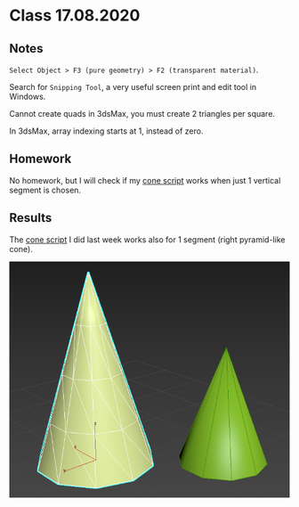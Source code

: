 # Class 17.08.2020

## Notes

`Select Object > F3 (pure geometry) > F2 (transparent material)`.

Search for `Snipping Tool`, a very useful screen print and edit tool in Windows.<br />

Cannot create quads in 3dsMax, you must create 2 triangles per square.<br />

In 3dsMax, array indexing starts at 1, instead of zero. <br />

## Homework

No homework, but I will check if my [cone script](https://github.com/the-other-mariana/3dsmax-plugins/blob/master/12082020/my-cone-mariana.ms) works when just 1 vertical segment is chosen.<br />

## Results

The [cone script](https://github.com/the-other-mariana/3dsmax-plugins/blob/master/12082020/my-cone-mariana.ms) I did last week works also for 1 segment (right pyramid-like cone). <br />

![alt text](https://github.com/the-other-mariana/3dsmax-plugins/blob/master/17082020/mariana-cone-output.png?raw=true)